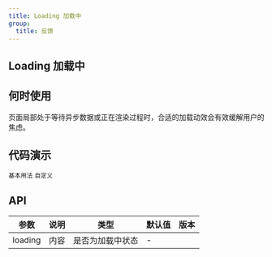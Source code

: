 ```yaml
---
title: Loading 加载中
group: 
  title: 反馈
---
```

## Loading 加载中

## 何时使用

页面局部处于等待异步数据或正在渲染过程时，合适的加载动效会有效缓解用户的焦虑。

## 代码演示

<code src="./demo/basic.tsx">基本用法</code>
<code src="./demo/custom.tsx">自定义</code>

## API

| 参数    | 说明 | 类型             | 默认值 | 版本 |
| ------- | ---- | ---------------- | ------ | ---- |
| loading | 内容 | 是否为加载中状态 | -      |      |
